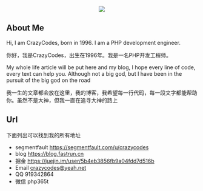 <p align="center"><a href="https://blog.fastrun.cn" target="_blank"><img src="https://resources.blog.fastrun.cn/wp-content/uploads/2018/10/693663433-5b99ca167eda5_huge256.jpeg"></a></p>

## About Me
Hi, I am CrazyCodes, born in 1996. I am a PHP development engineer.

你好，我是CrazyCodes，出生在1996年。我是一名PHP开发工程师。

My whole life article will be put here and my blog, I hope every line of code, every text can help you. Although not a big god, but I have been in the pursuit of the big god on the road

我一生的文章都会放在这里，我的博客，我希望每一行代码，每一段文字都能帮助你。虽然不是大神，但我一直在追寻大神的路上

## Url
下面列出可以找到我的所有地址
 - segmentfault https://segmentfault.com/u/crazycodes
 - blog https://blog.fastrun.cn
 - 掘金 https://juejin.im/user/5b4eb3856fb9a04fdd7d516b
 - Email crazycodes@yeah.net
 - QQ 919342864
 - 微信 php365t